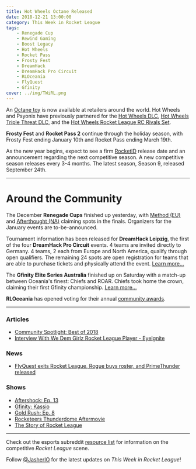 ```yaml
---
title: Hot Wheels Octane Released
date: 2018-12-21 13:00:00
category: This Week in Rocket League
tags:
    - Renegade Cup
    - Rewind Gaming
    - Boost Legacy
    - Hot Wheels
    - Rocket Pass
    - Frosty Fest
    - DreamHack
    - DreamHack Pro Circuit
    - RLOceania
    - FlyQuest
    - Gfinity
cover: ../img/TWiRL.png
---
```


An [Octane toy](https://www.rocketleague.com/news/rocket-league-hot-wheels-toy/) is now available at retailers around the world. Hot Wheels and Psyonix have previously partnered for the [Hot Wheels DLC](https://www.rocketleague.com/news/hot-wheels-coming-to-rocket-league/), [Hot Wheels Triple Threat DLC](https://www.rocketleague.com/news/new-hot-wheels-triple-threat-dlc-pack-september-24/), and the [Hot Wheels Rocket League RC Rivals Set](https://www.rocketleague.com/news/hot-wheels-rocket-league-rc-rivals-set-november-1/).

**Frosty Fest** and **Rocket Pass 2** continue through the holiday season, with Frosty Fest ending January 10th and Rocket Pass ending March 19th.

As the new year begins, expect to see a firm [RocketID](https://www.rocketleague.com/news/rocket-league-roadmap-fall-2018/) release date and an announcement regarding the next competitive season. A new competitive season releases every 3-4 months. The latest season, Season 9, released September 24th.

---

# Around the Community

The December **Renegade Cups** finished up yesterday, with [Method (EU)](https://liquipedia.net/rocketleague/Renegade_Cup/Europe/Rewind_Gaming/Neon_Dream) and [Afterthought (NA)](https://liquipedia.net/rocketleague/Renegade_Cup/North_America/Boost_Legacy/Whiteout) claiming spots in the finals. Organizers for the January events are to-be-announced.

Tournament information has been released for **DreamHack Leipzig**, the first of the four **DreamHack Pro Circuit** events. 4 teams are invited directly to Germany. 4 teams, 2 each from Europe and North America, qualify through open qualifiers. The remaining 24 spots are open registration for teams that are able to purchase tickets and physically attend the event. [Learn more...](https://dreamhack.com/procircuit/)

The **Gfinity Elite Series Australia** finished up on Saturday with a match-up between Oceania's finest: Chiefs and ROAR. Chiefs took home the crown, claiming their first Gfinity championship. [Learn more...](https://liquipedia.net/rocketleague/Gfinity/Australia/Elite_Series/Season_2)

**RLOceania** has opened voting for their annual [community awards](https://twitter.com/RLOceania/status/1075994274565623809).

---

### Articles

-   [Community Spotlight: Best of 2018](https://www.rocketleague.com/news/community-spotlight--best-of-2018/)
-   [Interview With We Dem Girlz Rocket League Player - EyeIgnite](http://dignitas.gg/articles/blogs/rocket-league/13260/interview-with-we-dem-girlz-rocket-league-player-eyeignite)

### News

-   [FlyQuest exits Rocket League, Rogue buys roster, and PrimeThunder released](https://twitter.com/FlyQuestSports/status/1075873632180731906?s=19)

### Shows

-   [Aftershock: Ep. 13](https://www.youtube.com/watch?v=A-eTG8o_aiQ)
-   [Gfinity: Kassio](https://twitter.com/Gfinity/status/1075365320393674752)
-   [Gold Rush: Ep. 8](https://www.youtube.com/watch?v=CQcOAsooPsQ)
-   [Rocketeers Thunderdome Aftermovie](https://www.youtube.com/watch?v=PfSoeVjmgUg)
-   [The Story of Rocket League](https://www.youtube.com/watch?v=O3NZSIX59AE)

---

Check out the esports subreddit [resource list](https://www.reddit.com/r/RocketLeagueEsports/wiki/links) for information on the competitive _Rocket League_ scene.

Follow [@JasherIO](https://twitter.com/JasherIO) for the latest updates on _This Week in Rocket League_!
